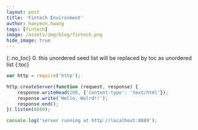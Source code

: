 ```yaml
---
layout: post
title: 'Fintech Environment' 
author: haeyeon.hwang
tags: [fintech]
image: /assets/img/blog/fintech.png
hide_image: true
---
```


{:.no_toc}
0. this unordered seed list will be replaced by toc as unordered list
{:toc}


~~~js
var http = require('http');

http.createServer(function (request, response) {
    response.writeHead(200, {'content-type': 'text/html'});
    response.write('Hello, Wolrd!!');
    response.end();
}).listen(8889);

console.log('server running at http://localhost:8889');
~~~


